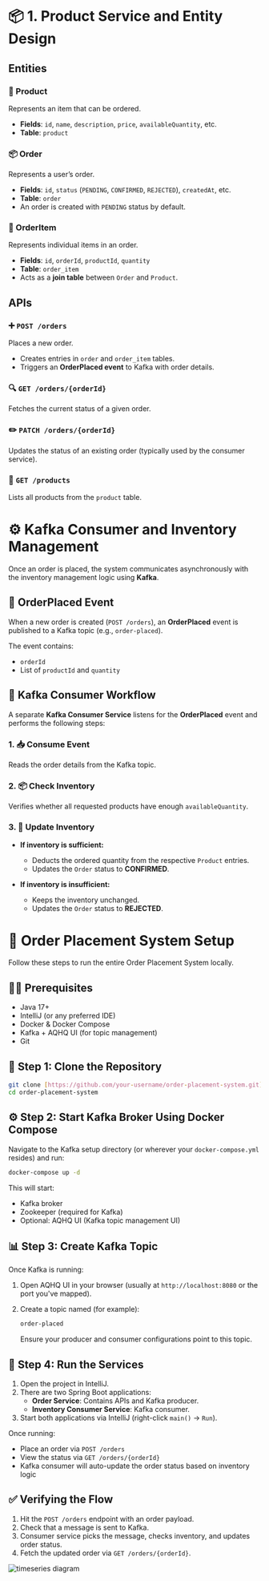 # 📦 1. Product Service and Entity Design

## Entities

### 🛒 Product
Represents an item that can be ordered.

- **Fields**: `id`, `name`, `description`, `price`, `availableQuantity`, etc.
- **Table**: `product`

### 📦 Order
Represents a user’s order.

- **Fields**: `id`, `status` (`PENDING`, `CONFIRMED`, `REJECTED`), `createdAt`, etc.
- **Table**: `order`
- An order is created with `PENDING` status by default.

### 🧾 OrderItem
Represents individual items in an order.

- **Fields**: `id`, `orderId`, `productId`, `quantity`
- **Table**: `order_item`
- Acts as a **join table** between `Order` and `Product`.

## APIs

### ➕ `POST /orders`
Places a new order.

- Creates entries in `order` and `order_item` tables.
- Triggers an **OrderPlaced event** to Kafka with order details.

### 🔍 `GET /orders/{orderId}`
Fetches the current status of a given order.

### ✏️ `PATCH /orders/{orderId}`
Updates the status of an existing order (typically used by the consumer service).

### 📄 `GET /products`
Lists all products from the `product` table.

# ⚙️ Kafka Consumer and Inventory Management

Once an order is placed, the system communicates asynchronously with the inventory management logic using **Kafka**.

## 🔄 OrderPlaced Event

When a new order is created (`POST /orders`), an **OrderPlaced** event is published to a Kafka topic (e.g., `order-placed`).

The event contains:

- `orderId`
- List of `productId` and `quantity`

## 🧾 Kafka Consumer Workflow

A separate **Kafka Consumer Service** listens for the **OrderPlaced** event and performs the following steps:

### 1. 📥 Consume Event
Reads the order details from the Kafka topic.

### 2. 📦 Check Inventory
Verifies whether all requested products have enough `availableQuantity`.

### 3. 🔧 Update Inventory

- **If inventory is sufficient:**
  - Deducts the ordered quantity from the respective `Product` entries.
  - Updates the `Order` status to **CONFIRMED**.

- **If inventory is insufficient:**
  - Keeps the inventory unchanged.
  - Updates the `Order` status to **REJECTED**.

# 🚀 Order Placement System Setup

Follow these steps to run the entire Order Placement System locally.

## 🧑‍💻 Prerequisites

* Java 17+
* IntelliJ (or any preferred IDE)
* Docker & Docker Compose
* Kafka + AQHQ UI (for topic management)
* Git

## 🧱 Step 1: Clone the Repository

```bash
git clone [https://github.com/your-username/order-placement-system.git](https://github.com/your-username/order-placement-system.git)
cd order-placement-system
```

## ⚙️ Step 2: Start Kafka Broker Using Docker Compose

Navigate to the Kafka setup directory (or wherever your `docker-compose.yml` resides) and run:

```bash
docker-compose up -d
```

This will start:

* Kafka broker
* Zookeeper (required for Kafka)
* Optional: AQHQ UI (Kafka topic management UI)

## 📊 Step 3: Create Kafka Topic

Once Kafka is running:

1.  Open AQHQ UI in your browser (usually at `http://localhost:8080` or the port you've mapped).
2.  Create a topic named (for example):

    ```css
    order-placed
    ```

    Ensure your producer and consumer configurations point to this topic.

## 🧩 Step 4: Run the Services

1.  Open the project in IntelliJ.
2.  There are two Spring Boot applications:
    * **Order Service**: Contains APIs and Kafka producer.
    * **Inventory Consumer Service**: Kafka consumer.
3.  Start both applications via IntelliJ (right-click `main()` → `Run`).

Once running:

* Place an order via `POST /orders`
* View the status via `GET /orders/{orderId}`
* Kafka consumer will auto-update the order status based on inventory logic

## ✅ Verifying the Flow

1.  Hit the `POST /orders` endpoint with an order payload.
2.  Check that a message is sent to Kafka.
3.  Consumer service picks the message, checks inventory, and updates order status.
4.  Fetch the updated order via `GET /orders/{orderId}`.


![timeseries diagram](https://github.com/user-attachments/assets/28f77f05-a753-426c-9618-eff956574479)

